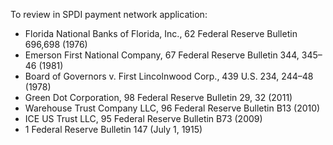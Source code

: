 To review in SPDI payment network application:

- Florida National Banks of Florida, Inc., 62 Federal Reserve Bulletin 696,698 (1976)
- Emerson First National Company, 67 Federal Reserve Bulletin 344, 345–46 (1981)
- Board of Governors v. First Lincolnwood Corp., 439 U.S. 234, 244–48 (1978)
- Green Dot Corporation, 98 Federal Reserve Bulletin 29, 32 (2011)
- Warehouse Trust Company LLC, 96 Federal Reserve Bulletin B13 (2010)
- ICE US Trust LLC, 95 Federal Reserve Bulletin B73 (2009)
- 1 Federal Reserve Bulletin 147 (July 1, 1915)